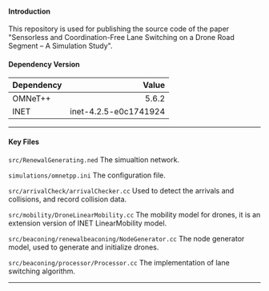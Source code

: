 #### Introduction

This repository is used for publishing the source code of the paper "Sensorless and Coordination-Free Lane Switching on a Drone
Road Segment – A Simulation Study".


#### Dependency Version
| Dependency | Value |
| --------- | -----:|
| OMNeT++  | 5.6.2 |
| INET     |   inet-4.2.5-e0c1741924 |

----

#### Key Files
`src/RenewalGenerating.ned` The simualtion network.

`simulations/omnetpp.ini` The configuration file.

`src/arrivalCheck/arrivalChecker.cc` Used to detect the arrivals and collisions, and record collision data.

`src/mobility/DroneLinearMobility.cc` The mobility model for drones, it is an extension version of INET LinearMobility model.

`src/beaconing/renewalbeaconing/NodeGenerator.cc` The node generator model, used to generate and initialize drones.

`src/beaconing/processor/Processor.cc` The implementation of lane switching algorithm.

----
